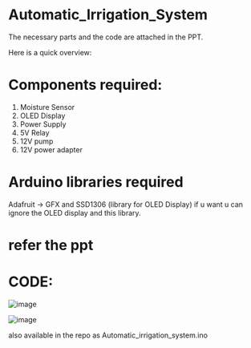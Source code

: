 # Automatic_Irrigation_System
The necessary parts and the code are attached in the PPT.

Here is a quick overview:

# Components required:
1. Moisture Sensor
2. OLED Display
3. Power Supply
4. 5V Relay
5. 12V pump
6. 12V power adapter

# Arduino libraries required
Adafruit -> GFX and SSD1306 (library for OLED Display)   if u want u can ignore the OLED display and this library.

# refer the ppt

# CODE:

![image](https://user-images.githubusercontent.com/91727830/144021522-8cfe23dd-4122-4a8c-bbe0-ace4a160530e.png)

![image](https://user-images.githubusercontent.com/91727830/144025098-88481d8e-8151-4474-942e-d866fa2f4fe1.png)

also available in the repo as Automatic_irrigation_system.ino
